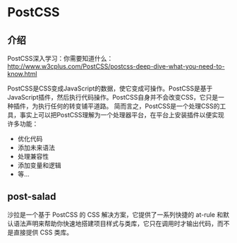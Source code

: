 # PostCSS

## 介绍

PostCSS深入学习：你需要知道什么：
http://www.w3cplus.com/PostCSS/postcss-deep-dive-what-you-need-to-know.html

PostCSS是CSS变成JavaScript的数据，使它变成可操作。PostCSS是基于JavaScript插件，然后执行代码操作。PostCSS自身并不会改变CSS，它只是一种插件，为执行任何的转变铺平道路。
简而言之，PostCSS是一个处理CSS的工具，事实上可以把PostCSS理解为一个处理器平台，在平台上安装插件以便实现许多功能：

- 优化代码
- 添加未来语法
- 处理兼容性
- 添加变量和逻辑
- 等...


## post-salad

沙拉是一个基于 PostCSS 的 CSS 解决方案，它提供了一系列快捷的 at-rule 和默认语法声明来帮助你快速地搭建项目样式与类库，它只在调用时才输出代码，而不是直接提供 CSS 类库。

